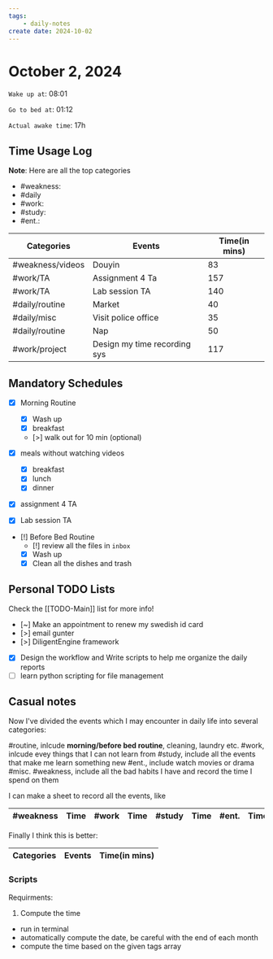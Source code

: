 ```yaml
---
tags: 
    - daily-notes
create date: 2024-10-02
---
```


# October 2, 2024

`Wake up at`: 08:01

`Go to bed at`: 01:12

`Actual awake time`: 17h

## Time Usage Log

**Note**: Here are all the top categories

- #weakness: 
- #daily
- #work:
- #study:
- #ent.:

| Categories       | Events                       | Time(in mins) |
|------------------|------------------------------|---------------|
| #weakness/videos | Douyin                       | 83            |
| #work/TA         | Assignment 4 Ta              | 157           |
| #work/TA         | Lab session TA               | 140           |
| #daily/routine   | Market                       | 40            |
| #daily/misc      | Visit police office          | 35            |
| #daily/routine   | Nap                          | 50            |
| #work/project    | Design my time recording sys | 117           |


## Mandatory Schedules

- [x] Morning Routine 
    - [x] Wash up
    - [x] breakfast
    - [>] walk out for 10 min (optional)

- [x] meals without watching videos
    - [x] breakfast
    - [x] lunch
    - [x] dinner

- [x] assignment 4 TA
- [x] Lab session TA

- [!] Before Bed Routine
    - [!] review all the files in `inbox`
    - [x] Wash up
    - [x] Clean all the dishes and trash
    
## Personal TODO Lists

Check the [[TODO-Main]] list for more info!

- [~] Make an appointment to renew my swedish id card
- [>] email gunter
- [>] DiligentEngine framework
- [x] Design the workflow and Write scripts to help me organize the daily reports
- [ ] learn python scripting for file management

## Casual notes

Now I've divided the events which I may encounter in daily life into several categories:

#routine, inlcude **morning/before bed routine**, cleaning, laundry etc.
#work, inlcude evey things that I can not learn from
#study, include all the events that make me learn something new
#ent., include watch movies or drama
#misc.
#weakness, include all the bad habits I have and record the time I spend on them

I can make a sheet to record all the events, like

| #weakness | Time | #work | Time | #study | Time | #ent. | Time | #routine | Time | #misc. | Time |
|-----------|------|-------|------|--------|------|-------|------|----------|------|--------|------|


Finally I think this is better:

| Categories | Events                       | Time(in mins) |
|------------|------------------------------|---------------|



### Scripts

Requirments:

1. Compute the time

- run in terminal
- automatically compute the date, be careful with the end of each month
- compute the time based on the given tags array



